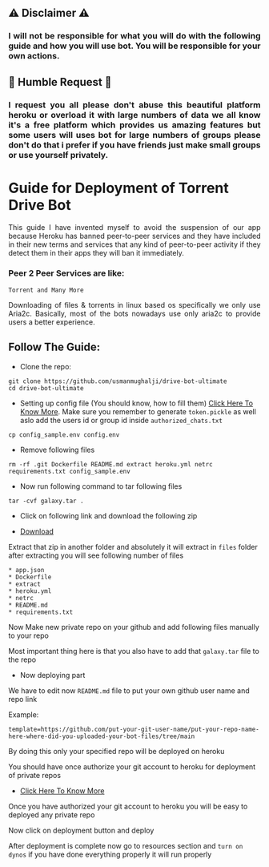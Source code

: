 ## ⚠️ Disclaimer ⚠️

### <p align="justify">I will not be responsible for what you will do with the following guide and how you will use bot. You will be responsible for your own actions.</p>

## 🥺 Humble Request 🥺

### <p align="justify">I request you all please don't abuse this beautiful platform heroku or overload it with large numbers of data we all know it's a free platform which provides us amazing features but some users will uses bot for large numbers of groups please don't do that i prefer if you have friends just make small groups or use yourself privately.</p>

# Guide for Deployment of Torrent Drive Bot

<p align="justify">This guide I have invented myself to avoid the suspension of our app because Heroku has banned peer-to-peer services and they have included in their new terms and services that any kind of peer-to-peer activity if they detect them in their apps they will ban it immediately.</p>

### Peer 2 Peer Services are like:

```Torrent and Many More```

<p align="justify">Downloading of files & torrents in linux based os specifically we only use Aria2c. Basically, most of the bots nowadays use only aria2c to provide users a better experience.</p>

## Follow The Guide:

- Clone the repo:
```
git clone https://github.com/usmanmughalji/drive-bot-ultimate
cd drive-bot-ultimate
```
- Setting up config file (You should know, how to fill them) [Click Here To Know More](https://github.com/usmanmughalji/drive-bot-ultimate#setting-up-config-file). Make sure you remember to generate `token.pickle` as well aslo add the users id or group id inside `authorized_chats.txt`
```
cp config_sample.env config.env
```
- Remove following files
```
rm -rf .git Dockerfile README.md extract heroku.yml netrc requirements.txt config_sample.env
```
- Now run following command to tar following files
```
tar -cvf galaxy.tar .
```
- Click on following link and download the following zip

* [Download](https://github.com/usmanmughalji/guide-one/raw/main/files.zip)

Extract that zip in another folder and absolutely it will extract in `files` folder after extracting you will see following number of files
```
* app.json
* Dockerfile
* extract
* heroku.yml
* netrc
* README.md
* requirements.txt
```
Now Make new private repo on your github and add following files manually to your repo

Most important thing here is that you also have to add that `galaxy.tar` file to the repo

- Now deploying part

We have to edit now `README.md` file to put your own github user name and repo link

Example:

`template=https://github.com/put-your-git-user-name/put-your-repo-name-here-where-did-you-uploaded-your-bot-files/tree/main`

By doing this only your specified repo will be deployed on heroku

You should have once authorize your git account to heroku for deployment of private repos

* [Click Here To Know More](https://devcenter.heroku.com/articles/github-integration)

Once you have authorized your git account to heroku you will be easy to deployed any private repo

Now click on deployment button and deploy

After deployment is complete now go to resources section and `turn on dynos` if you have done everything properly it will run properly
